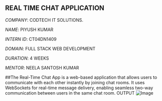 ## REAL TIME CHAT APPLICATION

*COMPANY*: CODTECH IT SOLUTIONS.

*NAME*: PIYUSH KUMAR

*INTERN ID*: CT04DN1409

*DOMAIN*: FULL STACK WEB DEVELOPMENT

*DURATION*: 4 WEEKS

*MENTOR*: NEELA SANTOSH KUMAR

##The Real-Time Chat App is a web-based application that allows users to communicate with each other instantly by joining chat rooms. It uses WebSockets for real-time message delivery, enabling seamless two-way communication between users in the same chat room.
OUTPUT
![Image](https://github.com/user-attachments/assets/9d3f6e34-9a1c-47e5-b770-b9b23d569aba)


